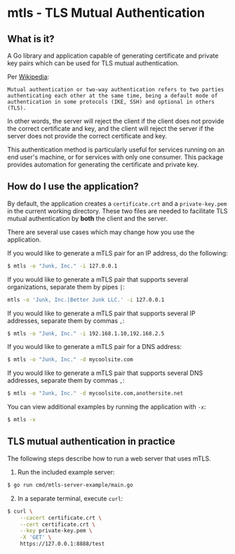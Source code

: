 # mtls - TLS Mutual Authentication

## What is it?
A Go library and application capable of generating certificate and private
key pairs which can be used for TLS mutual authentication.

Per [Wikipedia](https://en.wikipedia.org/wiki/Mutual_authentication):
```
Mutual authentication or two-way authentication refers to two parties
authenticating each other at the same time, being a default mode of
authentication in some protocols (IKE, SSH) and optional in others (TLS).
```

In other words, the server will reject the client if the client does not
provide the correct certificate and key, and the client will reject the
server if the server does not provide the correct certificate and key.

This authentication method is particularly useful for services running on an
end user's machine, or for services with only one consumer. This package
provides automation for generating the certificate and private key.

## How do I use the application?
By default, the application creates a `certificate.crt` and a
`private-key.pem` in the current working directory. These two files are
needed to facilitate TLS mutual authentication by **both** the client and
the server.

There are several use cases which may change how you use the application.

If you would like to generate a mTLS pair for an IP address, do the following:
```bash
$ mtls -o "Junk, Inc." -i 127.0.0.1
```

If you would like to generate a mTLS pair that supports several organizations,
separate them by pipes `|`:
```bash
mtls -o 'Junk, Inc.|Better Junk LLC.' -i 127.0.0.1
```

If you would like to generate a mTLS pair that supports several IP addresses,
separate them by commas `,`:
```bash
$ mtls -o "Junk, Inc." -i 192.168.1.10,192.168.2.5
```

If you would like to generate a mTLS pair for a DNS address:
```bash
$ mtls -o "Junk, Inc." -d mycoolsite.com
```

If you would like to generate a mTLS pair that supports several DNS addresses,
separate them by commas `,`:
```bash
$ mtls -o "Junk, Inc." -d mycoolsite.com,anothersite.net
```

You can view additional examples by running the application with `-x`:
```bash
$ mtls -x
```

## TLS mutual authentication in practice
The following steps describe how to run a web server that uses mTLS.

1. Run the included example server:
```bash
$ go run cmd/mtls-server-example/main.go
```

2. In a separate terminal, execute `curl`:
```bash
$ curl \
    --cacert certificate.crt \
    --cert certificate.crt \
    --key private-key.pem \
    -X 'GET' \
    https://127.0.0.1:8888/test
```

